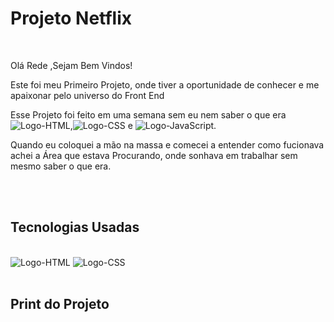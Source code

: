 <h1> Projeto Netflix </h1>
<br>
<p>Olá Rede ,Sejam Bem Vindos! </p>
<p>Este foi meu Primeiro Projeto, onde tiver a oportunidade de conhecer e me apaixonar pelo universo do Front End </p>
<p>Esse Projeto foi feito em uma semana sem eu nem saber o que era <img src="https://img.shields.io/badge/HTML5-E34F26?style=for-the-badge&logo=html5&logoColor=white" alt="Logo-HTML">,<img src="https://img.shields.io/badge/CSS3-1572B6?style=for-the-badge&logo=css3&logoColor=white" alt="Logo-CSS">  e  <img src="https://img.shields.io/badge/JavaScript-F7DF1E?style=for-the-badge&logo=javascript&logoColor=black" alt="Logo-JavaScript">.</p>
<p>Quando eu coloquei a mão na massa e comecei a entender como fucionava achei a Área que estava Procurando, onde sonhava em trabalhar sem mesmo saber o que era.</p>
<br>
<br>
<h2>Tecnologias Usadas</h2>
<br>
<img src="https://img.shields.io/badge/HTML5-E34F26?style=for-the-badge&logo=html5&logoColor=white" alt="Logo-HTML">
<img src="https://img.shields.io/badge/CSS3-1572B6?style=for-the-badge&logo=css3&logoColor=white" alt="Logo-CSS">
<br>
<br>
<h2>Print do Projeto</h2>
<br>

